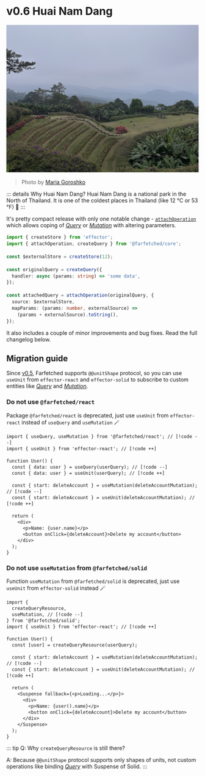 # v0.6 Huai Nam Dang

![Huai Nam Dang](./huai-nam-dang.jpg)

> Photo by <a href="https://instagram.com/destroooooya">Maria Goroshko</a>

::: details Why Huai Nam Dang?
Huai Nam Dang is a national park in the North of Thailand. It is one of the coldest places in Thailand (like 12 °C or 53 °F) 🥶
:::

It's pretty compact release with only one notable change - [`attachOperation`](/api/operators/attach_operation) which allows coping of [_Query_](/api/primitives/query) or [_Mutation_](/api/primitives/mutation) with altering parameters.

```ts
import { createStore } from 'effector';
import { attachOperation, createQuery } from '@farfetched/core';

const $externalStore = createStore(12);

const originalQuery = createQuery({
  handler: async (params: string) => 'some data',
});

const attachedQuery = attachOperation(originalQuery, {
  source: $externalStore,
  mapParams: (params: number, externalSource) =>
    (params + externalSource).toString(),
});
```

It also includes a couple of minor improvements and bug fixes. Read the full changelog below.

## Migration guide

Since [v0.5](/releases/0-5), Farfetched supports `@@unitShape` protocol, so you can use `useUnit` from `effector-react` and `effector-solid` to subscribe to custom entities like [_Query_](/api/primitives/query) and [_Mutation_](/api/primitives/mutation).

### Do not use `@farfetched/react`

Package `@farfetched/react` is deprecated, just use `useUnit` from `effector-react` instead of `useQuery` and `useMutation` 🪄

```tsx
import { useQuery, useMutation } from '@farfetched/react'; // [!code --]
import { useUnit } from 'effector-react'; // [!code ++]

function User() {
  const { data: user } = useQuery(userQuery); // [!code --]
  const { data: user } = useUnit(userQuery); // [!code ++]

  const { start: deleteAccount } = useMutation(deleteAccountMutation); // [!code --]
  const { start: deleteAccount } = useUnit(deleteAccountMutation); // [!code ++]

  return (
    <div>
      <p>Name: {user.name}</p>
      <button onClick={deleteAccount}>Delete my account</button>
    </div>
  );
}
```

### Do not use `useMutation` from `@farfetched/solid`

Function `useMutation` from `@farfetched/solid` is deprecated, just use `useUnit` from `effector-solid` instead 🪄

```tsx
import {
  createQueryResource,
  useMutation, // [!code --]
} from '@farfetched/solid';
import { useUnit } from 'effector-react'; // [!code ++]

function User() {
  const [user] = createQueryResource(userQuery);

  const { start: deleteAccount } = useMutation(deleteAccountMutation); // [!code --]
  const { start: deleteAccount } = useUnit(deleteAccountMutation); // [!code ++]

  return (
    <Suspense fallback={<p>Loading...</p>}>
      <div>
        <p>Name: {user().name}</p>
        <button onClick={deleteAccount}>Delete my account</button>
      </div>
    </Suspense>
  );
}
```

::: tip
Q: Why `createQueryResource` is still there?

A: Because `@@unitShape` protocol supports only shapes of units, not custom operations like binding [_Query_](/api/primitives/query) with Suspense of Solid.
:::

<!--@include: ./0-6.changelog.md-->
